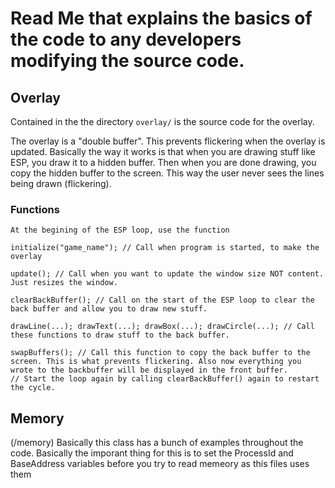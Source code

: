 # Read Me that explains the basics of the code to any developers modifying the source code.

## Overlay
Contained in the the directory `overlay/` is the source code for the overlay. 

The overlay is a "double buffer". This prevents flickering when the overlay is updated.
Basically the way it works is that when you are drawing stuff like ESP, you draw it to a hidden buffer. 
Then when you are done drawing, you copy the hidden buffer to the screen. This way the user never sees the lines being drawn (flickering).

### Functions
```
At the begining of the ESP loop, use the function

initialize("game_name"); // Call when program is started, to make the overlay

update(); // Call when you want to update the window size NOT content. Just resizes the window.

clearBackBuffer(); // Call on the start of the ESP loop to clear the back buffer and allow you to draw new stuff.

drawLine(...); drawText(...); drawBox(...); drawCircle(...); // Call these functions to draw stuff to the back buffer.

swapBuffers(); // Call this function to copy the back buffer to the screen. This is what prevents flickering. Also now everything you wrote to the backbuffer will be displayed in the front buffer.
// Start the loop again by calling clearBackBuffer() again to restart the cycle.
```

## Memory
(/memory)
Basically this class has a bunch of examples throughout the code. Basically the imporant thing for this is to set the ProcessId and BaseAddress variables before you try to read memeory as this files uses them
